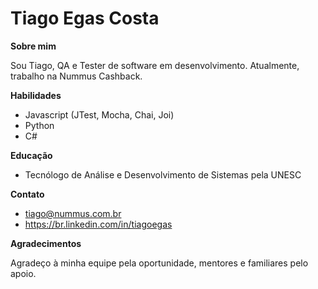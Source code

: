 # Tiago Egas Costa

**Sobre mim**

Sou Tiago, QA e Tester de software em desenvolvimento. Atualmente, trabalho na Nummus Cashback.

**Habilidades**

* Javascript (JTest, Mocha, Chai, Joi)
* Python
* C#

**Educação**

* Tecnólogo de Análise e Desenvolvimento de Sistemas pela UNESC

**Contato**

* tiago@nummus.com.br
* https://br.linkedin.com/in/tiagoegas

**Agradecimentos**

Agradeço à minha equipe pela oportunidade, mentores e familiares pelo apoio.


<!---
tiago-nummus/tiago-nummus is a ✨ special ✨ repository because its `README.md` (this file) appears on your GitHub profile.
You can click the Preview link to take a look at your changes.
--->
